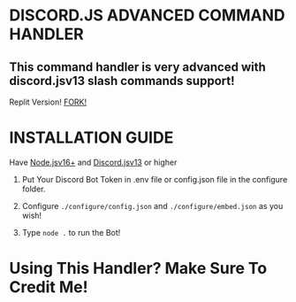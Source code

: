 # DISCORD.JS ADVANCED COMMAND HANDLER

## This command handler is very advanced with discord.jsv13 slash commands support!


Replit Version! [FORK!](https://replit.com/@Tuner-discordDEV/Discordjs-Advanced-Command-handler)

# INSTALLATION GUIDE

Have [Node.jsv16+](https://nodejs.org/) and [Discord.jsv13](https://discord.js.org/) or higher

1. Put Your Discord Bot Token in .env file or config.json file in the configure folder.

2. Configure `./configure/config.json` and `./configure/embed.json` as you wish!

3. Type `node .` to run the Bot!



# Using This Handler? Make Sure To Credit Me!
